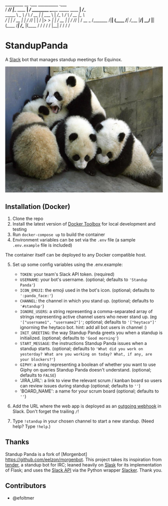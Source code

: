   _________ __                     .___             __________                    .___       
 /   _____//  |______    ____    __| _/_ ________   \______   \_____    ____    __| _/____   
 \_____  \\   __\__  \  /    \  / __ |  |  \____ \   |     ___/\__  \  /    \  / __ |\__  \  
 /        \|  |  / __ \|   |  \/ /_/ |  |  /  |_> >  |    |     / __ \|   |  \/ /_/ | / __ \_
/_______  /|__| (____  /___|  /\____ |____/|   __/   |____|    (____  /___|  /\____ |(____  /
        \/           \/     \/      \/     |__|                     \/     \/      \/     \/ 

# StandupPanda

A [Slack](https://slack.com/) bot that manages standup meetings for Equinox. 

![screenshot](screenshot.png)

## Installation (Docker)

1. Clone the repo
2. Install the latest version of [Docker Toolbox](https://www.docker.com/toolbox) for local development and testing
3. Run `docker-compose up` to build the container
4. Environment variables can be set via the `.env` file (a sample `.env.example` file is included)

The container itself can be deployed to any Docker compatible host.

5. Set up some config variables using the .env.example:
   - `TOKEN`: your team's Slack API token. (required)
   - `USERNAME`: your bot's username. (optional; defaults to `'Standup Panda'`)
   - `ICON_EMOJI`: the emoji used in the bot's icon. (optional; defaults to `':panda_face:'`)
   - `CHANNEL`: the channel in which you stand up. (optional; defaults to `'#standup'`)
   - `IGNORE_USERS`: a string representing a comma-separated array of strings representing active channel users who never stand up. (eg `'["username1", "username2"]'`; optional; defaults to `'["heytaco"]'` ignorning the heytaco bot. hint: add all bot users in channel :)
   - `INIT_GREETING`: the way Standup Panda greets you when a standup is initialized. (optional; defaults to `'Good morning'`)
   - `START_MESSAGE`: the instructions Standup Panda issues when a standup starts. (optional; defaults to `'What did you work on yesterday? What are you working on today? What, if any, are your blockers?'`)
   - `GIPHY`: a string representing a boolean of whether you want to use Giphy on queries Standup Panda doesn't understand. (optional; defaults to `FALSE`)
   - 'JIRA_URL': a link to view the relevant scrum / kanban board so users can review issues during standup (optional; defaults to `''`)
   - 'BOARD_NAME': a name for your scrum board (optional; defaults to `''`)

6. Add the URL where the web app is deployed as an [outgoing webhook](https://my.slack.com/services/new/outgoing-webhook) in Slack. Don't forget the trailing `/`!
7. Type `!standup` in your chosen channel to start a new standup. (Need help? Type `!help`.)

## Thanks
Standup Panda is a fork of [Morgenbot] https://github.com/eelzon/morgenbot. This project takes its inspiration from [tender](https://github.com/markpasc/tender), a standup bot for IRC; leaned heavily on [Slask](https://github.com/llimllib/slask) for its implementation of Flask; and uses the [Slack API](https://api.slack.com/) via the Python wrapper [Slacker](https://github.com/os/slacker). Thank you.

## Contributors
* @efoltmer
